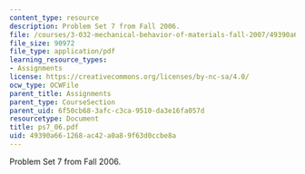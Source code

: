```yaml
---
content_type: resource
description: Problem Set 7 from Fall 2006.
file: /courses/3-032-mechanical-behavior-of-materials-fall-2007/49390a661268ac42a0a89f63d0ccbe8a_ps7_06.pdf
file_size: 90972
file_type: application/pdf
learning_resource_types:
- Assignments
license: https://creativecommons.org/licenses/by-nc-sa/4.0/
ocw_type: OCWFile
parent_title: Assignments
parent_type: CourseSection
parent_uid: 6f50cb68-3afc-c3ca-9510-da3e16fa057d
resourcetype: Document
title: ps7_06.pdf
uid: 49390a66-1268-ac42-a0a8-9f63d0ccbe8a
---
```

Problem Set 7 from Fall 2006.